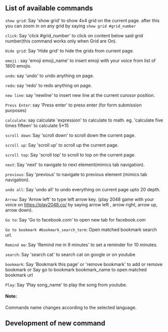 ## List of available commands

`show grid`: Say 'show grid' to show 4x4 grid on the current page. after this you can zoom in on any grid by saying `show grid #grid_number`

`click`: Say 'click #grid_number' to click on content below said grid number(this command works only when Grid are On). 

`Hide grid`: Say 'Hide grid' to hide the grids from current page.

`emoji` : say 'emoji emoji_name' to insert emoji with your voice from list of 1800 emojis.

`undo`: say 'undo' to undo anything on page.

`redo`: say 'redo' to redo anything on page.

`new line`: say 'newline' to insert new line at the current curosor position.

`Press Enter`: say 'Press enter' to press enter (for form submission purposes)

`calculate`: say calculate 'expression' to calculate to math. eg. 'calculate five times fifteen' to calculate 5*15

`scroll down`: Say 'scroll down' to scroll down the current page.

`scroll up`: Say 'scroll up' to scroll up the current page.

`scroll top`: Say 'scroll top' to scroll to top on the current page.

`next`: Say 'next' to navigate to next element(mimics tab navigation).

`previous`: Say 'previous' to navigate to previous element (mimics tab navigation).

`undo all`: Say 'undo all' to undo everything on current page upto 20 depth.

`Arrow`: Say 'Arrow left' to type left arrow key. (play 2048 game with your voice on https://play2048.co/ by saying arrow left , arrow right, arrow up, arrow down).

`Go to`: Say 'Go to facebook.com' to open new tab for facebook.com

`Go to bookmark #bookmark_search_term`: Open matched bookmark search url.

`Remind me`: Say 'Remind me in 9 minutes' to set a reminder for 10 minutes.

`search`: Say 'search cat' to search cat on google or on youtube

`bookmark`: Say 'Bookmark this page' or 'remove bookmark' to add or remove bookmark or Say go to bookmark bookmark_name to open matched bookmark url

`Play`: Say 'Play song_name' to play the song from youtube.

#### Note:
Commands name changes according to the selected language.

## Development of new command

